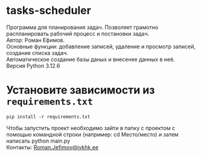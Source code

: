 # tasks-scheduler
Программа для планирования задач. Позволяет грамотно распланировать рабочий процесс и постановки задач.
<br>
Автор: Роман Ефимов.
<br>
Основные функции: добавление записей, удаление и просмотр записей, создание списка задач.
<br>
Автоматическое создание базы даных и внесенее данных в неё.
<br>
Версия Python 3.12.6
# Установите зависимости из `requirements.txt`
    pip install -r requirements.txt
Чтобы запустить проект необходимо зайти в папку с проектом с помощью командной строки (например: cd Место/место) и затем написать python main.py
<br>
Контакты: Roman.Jefimov@ivkhk.ee


